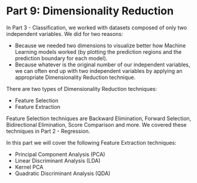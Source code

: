 # Part 9: Dimensionality Reduction


In Part 3 - Classification, we worked with datasets composed of only two independent variables. We did for two reasons:

- Because we needed two dimensions to visualize better how Machine Learning models worked (by plotting the prediction regions and the prediction boundary for each model).
- Because whatever is the original number of our independent variables, we can often end up with two independent variables by applying an appropriate Dimensionality Reduction technique.


There are two types of Dimensionality Reduction techniques:

- Feature Selection
- Feature Extraction


Feature Selection techniques are Backward Elimination, Forward Selection, Bidirectional Elimination, Score Comparison and more. We covered these techniques in Part 2 - Regression.

In this part we will cover the following Feature Extraction techniques:

- Principal Component Analysis (PCA)
- Linear Discriminant Analysis (LDA)
- Kernel PCA
- Quadratic Discriminant Analysis (QDA)
